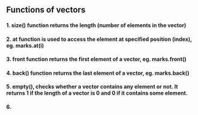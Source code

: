 ## Functions of vectors
#### 1. size() function returns the length (number of elements in the vector)
#### 2. at function is used to access the element at specified position (index), eg. marks.at(i)
#### 3. front function returns the first element of a vector, eg. marks.front()
#### 4. back() function returns the last element of a vector, eg. marks.back()
#### 5. empty(), checks whether a vector contains any element or not. It returns 1 if the length of a vector is 0 and 0 if it contains some element.
#### 6. 
